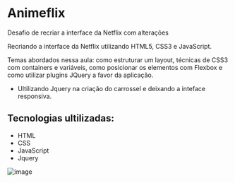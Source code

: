 # Animeflix

Desafio de recriar a interface da Netflix com alterações

Recriando a interface da Netflix utilizando HTML5, CSS3 e JavaScript. 

Temas abordados nessa aula: como estruturar um layout, técnicas de CSS3 com containers e variáveis, como posicionar os elementos com Flexbox e como utilizar plugins JQuery a favor da aplicação.

- Ultilizando Jquery na criação do carrossel e deixando a inteface responsiva.

## Tecnologias ultilizadas:
- HTML
- CSS
- JavaScript
- Jquery

![image](https://user-images.githubusercontent.com/71571163/163890642-d2be7174-1b36-499a-a6de-8bbdf8e492d2.png)

